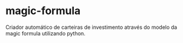 # magic-formula
Criador automático de carteiras de investimento através do modelo da magic formula utilizando python.
